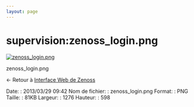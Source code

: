 ```yaml
---
layout: page
---
```


supervision:zenoss\_login.png
=============================

[![zenoss\_login.png](..//assets/media/supervision/zenoss_login.png@cache=&w=900&h=421 "zenoss_login.png")](..//assets/media/supervision/zenoss_login.png@cache= "Afficher le fichier original")

zenoss\_login.png

← Retour à [Interface Web de
Zenoss](../../zenoss/zenoss-interface.html "zenoss:zenoss-interface")

Date:
:   2013/03/29 09:42
Nom de fichier:
:   zenoss\_login.png
Format:
:   PNG
Taille:
:   81KB
Largeur:
:   1276
Hauteur:
:   598

